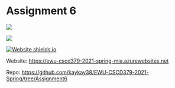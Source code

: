 ﻿
# Assignment 6

![](../../workflows/BuildAndTest/badge.svg)

![](../../workflows/Deployment/badge.svg)

[![Website shields.io](https://img.shields.io/website-up-down-green-red/http/shields.io.svg)](https://ewu-cscd379-2021-spring-mia.azurewebsites.net)

Website: https://ewu-cscd379-2021-spring-mia.azurewebsites.net

Repo: https://github.com/kaykay38/EWU-CSCD379-2021-Spring/tree/Assignment6
